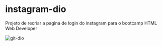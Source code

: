 # instagram-dio
Projeto de recriar a pagina de login do instagram para o bootcamp HTML Web Developer

![git-dio](https://user-images.githubusercontent.com/15439913/127570380-fc9fd8be-f1b8-4396-a148-efec345841cb.png)

